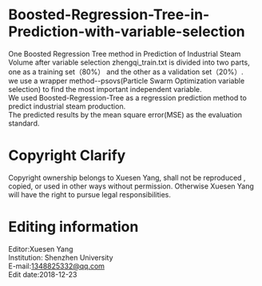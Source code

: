 # Boosted-Regression-Tree-in-Prediction-with-variable-selection
One Boosted Regression Tree method in  Prediction of Industrial Steam Volume after variable selection 
zhengqi_train.txt is divided into two parts, one as a training set（80%） and the other as a validation set（20%）.   
we use a wrapper method--psovs(Particle Swarm Optimization variable selection) to find the most important independent variable.   
We used Boosted-Regression-Tree as a regression prediction method to predict industrial steam production.   
The predicted results by the mean square error(MSE) as the evaluation standard.   

# Copyright Clarify    
Copyright ownership belongs to Xuesen Yang, shall not be reproduced , copied, or used in other ways without permission. Otherwise Xuesen Yang will have the right to pursue legal responsibilities.    
# Editing information      
Editor:Xuesen Yang              
Institution: Shenzhen University             
E-mail:1348825332@qq.com            
Edit date:2018-12-23      
